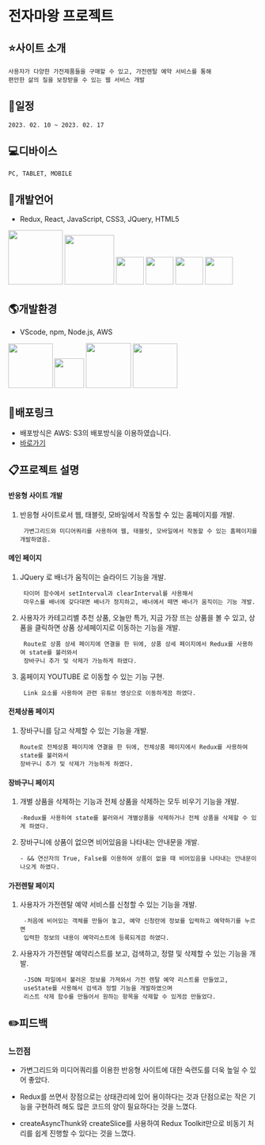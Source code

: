 

# 전자마왕 프로젝트

## :star:사이트 소개
    사용자가 다양한 가전제품들을 구매할 수 있고, 가전렌탈 예약 서비스를 통해 
    편안한 삶의 질을 보장받을 수 있는 웹 서비스 개발
## :date:일정
    2023. 02. 10 ~ 2023. 02. 17

## :computer:디바이스
    PC, TABLET, MOBILE 


## :lips:개발언어
- Redux, React, JavaScript, CSS3, JQuery, HTML5

<img src="https://jason-img.s3.amazonaws.com/mdoc/Redux.png" style="width:110px"> <img src="https://jason-img.s3.amazonaws.com/mdoc/react.png" style="width:100px"> <img src="https://jason-img.s3.amazonaws.com/mdoc/js.png" style="width:56px"> <img src="https://jason-img.s3.amazonaws.com/mdoc/css.png" style="width:56px"> <img src="https://jason-img.s3.amazonaws.com/mdoc/jquery2.jpg" style="width:56px"> <img src="https://jason-img.s3.amazonaws.com/mdoc/html5.png" style="width:56px">
## :earth_americas:개발환경
- VScode, npm, Node.js, AWS

<img src="https://jason-img.s3.amazonaws.com/mdoc/vscode.png" style="width:90px"><img src="https://jason-img.s3.amazonaws.com/mdoc/npm2.png" style="width:60px; margin-left:3px;">
<img src="https://jason-img.s3.amazonaws.com/mdoc/nodejs.png" style="width:91px"> <img src="https://jason-img.s3.amazonaws.com/mdoc/aws.png" style="width:90px">



## :link:배포링크

- 배포방식은 AWS: S3의 배포방식을 이용하였습니다.
- [바로가기](https://jason-electronic-products-02-14.s3.amazonaws.com/index.html)


## :clipboard:프로젝트 설명


 #### 반응형 사이트 개발

1. 반응형 사이트로서 웹, 태블릿, 모바일에서 작동할 수 있는 홈페이지를 개발.
    
        가변그리드와 미디어쿼리를 사용하여 웹, 태블릿, 모바일에서 작동할 수 있는 홈페이지를 개발하였음.


#### 메인 페이지

1. JQuery 로 배너가 움직이는 슬라이드 기능을 개발.

        타이머 함수에서 setInterval과 clearInterval를 사용해서 
        마우스를 배너에 갖다대면 배너가 정지하고, 배너에서 떼면 배너가 움직이는 기능 개발.
        
2. 사용자가 카테고리별 추천 상품, 오늘만 특가, 지금 가장 뜨는 상품을 볼 수 있고, 상품을 클릭하면 상품 상세페이지로 이동하는 기능을 개발.

        Route로 상품 상세 페이지에 연결을 한 뒤에, 상품 상세 페이지에서 Redux를 사용하여 state를 불러와서 
        장바구니 추가 및 삭제가 가능하게 하였다.
        
3. 홈페이지 YOUTUBE 로 이동할 수 있는 기능 구현.

        Link 요소를 사용하여 관련 유튜브 영상으로 이동하게끔 하였다.
        
 
#### 전체상품 페이지

1.  장바구니를 담고 삭제할 수 있는 기능을 개발.

        Route로 전체상품 페이지에 연결을 한 뒤에, 전체상품 페이지에서 Redux를 사용하여 state를 불러와서 
        장바구니 추가 및 삭제가 가능하게 하였다.


#### 장바구니 페이지

1.  개별 상품을 삭제하는 기능과 전체 상품을 삭제하는 모두 비우기 기능을 개발.
    
        -Redux를 사용하여 state를 불러와서 개별상품을 삭제하거나 전체 상품을 삭제할 수 있게 하였다.
2.  장바구니에 상품이 없으면 비어있음을 나타내는 안내문을 개발.
    
        - && 연산자의 True, False를 이용하여 상품이 없을 때 비어있음을 나타내는 안내문이 나오게 하였다.

#### 가전렌탈 페이지

1. 사용자가 가전렌탈 예약 서비스를 신청할 수 있는 기능을 개발.

        -처음에 비어있는 객체를 만들어 놓고, 예약 신청란에 정보를 입력하고 예약하기를 누르면
        입력한 정보의 내용이 예약리스트에 등록되게끔 하였다.
        
2. 사용자가 가전렌탈 예약리스트를 보고, 검색하고, 정렬 및 삭제할 수 있는 기능을 개발.

        -JSON 파일에서 불러온 정보를 가져와서 가전 렌탈 예약 리스트를 만들었고,
        useState를 사용해서 검색과 정렬 기능을 개발하였으며 
        리스트 삭제 함수를 만들어서 원하는 항목을 삭제할 수 있게끔 만들었다.


## :pencil2:피드백

### 느낀점




- 가변그리드와 미디어쿼리를 이용한 반응형 사이트에 대한 숙련도를 더욱 높일 수 있어 좋았다.
    

- Redux를 쓰면서 장점으로는 상태관리에 있어 용이하다는 것과 단점으로는 작은 기능을 구현하려 해도 많은 코드의 양이 필요하다는 것을 느꼈다.


- createAsyncThunk와 createSlice를 사용하여 Redux Toolkit만으로 비동기 처리를 쉽게 진행할 수 있다는 것을 느꼈다.
